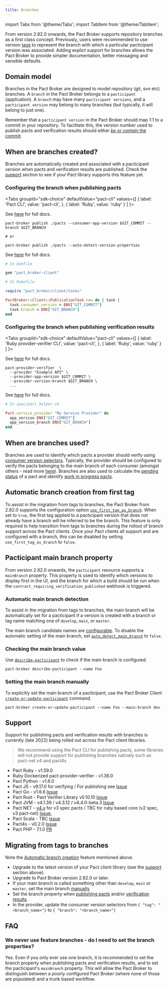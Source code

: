 ```yaml
---
title: Branches
---
```


import Tabs from '@theme/Tabs';
import TabItem from '@theme/TabItem';

From version 2.82.0 onwards, the Pact Broker supports repository branches as a first class concept. Previously, users were recommended to use version [tags](/pact_broker/tags) to represent the branch with which a particular pacticipant version was associated. Adding explict support for branches allows the Pact Broker to provide simpler documentation, better messaging and sensible defaults.

## Domain model

Branches in the Pact Broker are designed to model repository (git, svn etc) branches. A `branch` in the Pact Broker belongs to a `pacticipant` (application). A `branch` may have many `pacticipant versions`, and a `pacticipant version` may belong to many branches (but typically, it will belong to just one). 

Remember that a `pacticipant version` in the Pact Broker should map 1:1 to a commit in your repository. To facilitate this, the version number used to publish pacts and verification results should either [_be_ or _contain_ the commit](/getting_started/versioning_in_the_pact_broker#guidelines).

## When are branches created?

Branches are automatically created and associated with a pacticipant version when pacts and verification results are published. Check the [support](#support) section to see if your Pact library supports this feature yet.

### Configuring the branch when publishing pacts

<Tabs
  groupId="sdk-choice"
  defaultValue="pact-cli"
  values={[
    { label: 'Pact CLI', value: 'pact-cli', },
    { label: 'Ruby', value: 'ruby' }
  ]
}>
  <TabItem value="pact-cli">

  See [here](/pact_broker/client_cli/readme#publish) for full docs.

  ```
  pact-broker publish ./pacts --consumer-app-version $GIT_COMMIT --branch $GIT_BRANCH

  # or 

  pact-broker publish ./pacts --auto-detect-version-properties
  ```

  </TabItem>
  <TabItem value="ruby">

  See [here](/implementation_guides/ruby/publishing_pacts) for full docs.

  ```ruby
  # In Gemfile

  gem "pact_broker-client"
  
  # In Rakefile

  require "pact_broker/client/tasks"

  PactBroker::Client::PublicationTask.new do | task |
    task.consumer_version = ENV["GIT_COMMIT"]
    task.branch = ENV["GIT_BRANCH"]
  end  
  ```

  </TabItem>
</Tabs>

### Configuring the branch when publishing verification results


<Tabs
  groupId="sdk-choice"
  defaultValue="pact-cli"
  values={[
    { label: 'Ruby provider-verifier CLI', value: 'pact-cli', },
    { label: 'Ruby', value: 'ruby' }
  ]
}>
  <TabItem value="pact-cli">

  See [here](https://github.com/pact-foundation/pact-provider-verifier) for full docs.

  ```  
  pact-provider-verifier  \
    --provider "Example API" \
    --provider-app-version $GIT_COMMIT \
    --provider-version-branch $GIT_BRANCH \
    ...
  ```
    
  </TabItem>
  <TabItem value="ruby">

  See [here](/implementation_guides/ruby/verifying_pacts) for full docs.

  ```ruby
  # In spec/pact_helper.rb

  Pact.service_provider "My Service Provider" do
    app_version ENV["GIT_COMMIT"]
    app_version_branch ENV["GIT_BRANCH"]
  end
  ```

  </TabItem>
</Tabs>

## When are branches used?

Branches are used to identify which pacts a provider should verify using [consumer version selectors](/pact_broker/advanced_topics/consumer_version_selectors). Typically, the provider should be configured to verify the pacts belonging to the main branch of each consumer (amongst others - read more [here](/provider/recommended_configuration#verification-triggered-by-provider-change)). Branches are also used to calculate the [pending status](/pact_broker/advanced_topics/pending_pacts) of a pact and identify [work in progress pacts](/pact_broker/advanced_topics/wip_pacts).

## Automatic branch creation from first tag

To assist in the migration from tags to branches, the Pact Broker from 2.82.0 supports the configuration option [`use_first_tag_as_branch`](/pact_broker/configuration/settings#use_first_tag_as_branch). When set to `true`, the first tag applied to a pacticipant version that does not already have a branch will be inferred to be the branch. This feature is only required to help transition from tags to branches during the rollout of branch support across the Pact clients. Once your Pact clients all support and are configured with a branch, this can be disabled by setting `use_first_tag_as_branch` to `false`.

## Pacticipant main branch property

From version 2.82.0 onwards, the `pacticipant` resource supports a `mainBranch` property. This property is used to identify which versions to display first in the UI, and the branch for which a build should be run when the `contract_requiring_verification_published` webhook is triggered.

### Automatic main branch detection

To assist in the migration from tags to branches, the main branch will be automatically set for a pacticipant if a version is created with a branch or tag name matching one of `develop`, `main`, or `master`. 

The main branch candidate names are [configurable](/pact_broker/configuration/settings#main_branch_candidates). To disable the automatic setting of the main branch, set [`auto_detect_main_branch`](/pact_broker/configuration/settings#auto_detect_main_branch) to `false`.

### Checking the main branch value

Use [`describe-pacticipant`](/pact_broker/client_cli/readme#describe-pacticipant) to check if the main branch is configured.

```shell
pact-broker describe-pacticipant --name Foo
```

### Setting the main branch manually

To explicitly set the main branch of a pacticipant, use the Pact Broker Client [`create-or-update-pacticipant`](/pact_broker/client_cli/readme/#create-or-update-pacticipant) command.

```shell
pact-broker create-or-update-pacticipant --name Foo --main-branch dev
```

## Support

Support for publishing pacts and verification results with branches is currently (late 2022) being rolled out across the Pact client libraries.

> We recommend using the Pact CLI for publishing pacts, some libraries will not provide support for publishing branches natively such as pact-net v4 and pact4s

* Pact Ruby - v1.59.0
* Ruby Dockerized pact-provider-verifier - v1.36.0
* Pact Python - v1.6.0
* Pact JS - v9.17.0 for verifying / For publishing see [Issue](https://github.com/pact-foundation/pact-js/issues/749)
* Pact Go - v1.6.6 [Issue](https://github.com/pact-foundation/pact-go/issues/184)
* Pact Rust - Pact Verifier Library v0.10.10 [Issue](https://github.com/pact-foundation/pact-reference/issues/151) 
* Pact JVM - v4.1.39 / v4.3.12 / v4.4.0-beta.3 [Issue](https://github.com/pact-foundation/pact-jvm/issues/1454)
* Pact NET -  [v4.x](https://github.com/pact-foundation/pact-net/blob/master/docs/upgrading-to-4.md#provider-tests) for v3 spec pacts / TBC for ruby based core (v2 spec, v3 pact-net) [Issue](https://github.com/pact-foundation/pact-net/issues/327), 
* Pact Scala - TBC [Issue](https://github.com/ITV/scala-pact/issues/230)
* Pact4s - v0.2.0 [Issue](https://github.com/jbwheatley/pact4s/issues/89)
* Pact PHP - 7.1.0 [PR](https://github.com/pact-foundation/pact-php/pull/240)

## Migrating from tags to branches

Note the [Automatic branch creation](#automatic-branch-creation-from-first-tag) feature mentioned above.

* Upgrade to the latest version of your Pact client library (see the [support](#support) section above).
* Upgrade to Pact Broker version 2.82.0 or later.
* If your main branch is called something other than `develop`, `main` or `master`, set the main branch [manually](#setting-the-main-branch-manually)
* Set the branch property when [publishing pacts](#configuring-the-branch-when-publishing-pacts) and/or [verification results](#configuring-the-branch-when-publishing-verification-results).
* In the provider, update the consumer version selectors from `{ "tag": "<branch_name>"}` to `{ "branch": "<branch_name>"}`

## FAQ

### We never use feature branches - do I need to set the branch properties?

Yes. Even if you only ever use one branch, it is recommended to set the branch property when publishing pacts and verification results, and to set the pacticipant's `mainBranch` property. This will allow the Pact Broker to distinguish between a poorly configured Pact Broker (where none of those are populated) and a trunk based workflow.
